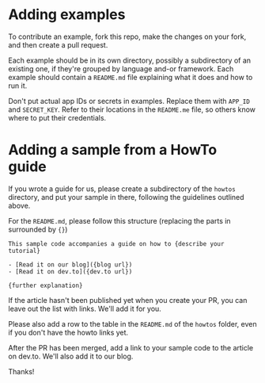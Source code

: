 # Adding examples

To contribute an example, fork this repo, make the changes on your fork, and then create a pull request.

Each example should be in its own directory, possibly a subdirectory of an existing one, if they're grouped by language and-or framework. Each example should contain a `README.md` file explaining what it does and how to run it.

Don't put actual app IDs or secrets in examples. Replace them with `APP_ID` and `SECRET_KEY`. Refer to their locations in the `README.me` file, so others know where to put their credentials.

# Adding a sample from a HowTo guide

If you wrote a guide for us, please create a subdirectory of the `howtos` directory, and put your sample in there, following the guidelines outlined above.

For the `README.md`, please follow this structure (replacing the parts in surrounded by `{}`)

```
This sample code accompanies a guide on how to {describe your tutorial}

- [Read it on our blog]({blog url})
- [Read it on dev.to]({dev.to url})

{further explanation}
```

If the article hasn't been published yet when you create your PR, you can leave out the list with links. We'll add it for you.

Please also add a row to the table in the `README.md` of the `howtos` folder, even if you don't have the howto links yet.

After the PR has been merged, add a link to your sample code to the article on dev.to. We'll also add it to our blog.

Thanks!